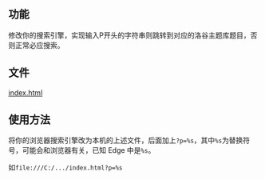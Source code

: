 ## 功能

修改你的搜索引擎，实现输入P开头的字符串则跳转到对应的洛谷主题库题目，否则正常必应搜索。

## 文件

[index.html](https://flowus.cn/preview/96d26fb6-d3fe-4162-8a8b-045ae3239c27)

## 使用方法

将你的浏览器搜索引擎改为本机的上述文件，后面加上`?p=%s`，其中`%s`为替换符号，可能会和浏览器有关，已知 Edge 中是`%s`。

如`file:///C:/.../index.html?p=%s`

